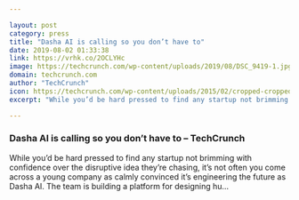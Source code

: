 ```yaml
---

layout: post
category: press
title: "Dasha AI is calling so you don’t have to"
date: 2019-08-02 01:33:38
link: https://vrhk.co/2OCLYHc
image: https://techcrunch.com/wp-content/uploads/2019/08/DSC_9419-1.jpg?w=602
domain: techcrunch.com
author: "TechCrunch"
icon: https://techcrunch.com/wp-content/uploads/2015/02/cropped-cropped-favicon-gradient.png?w=180
excerpt: "While you’d be hard pressed to find any startup not brimming with confidence over the disruptive idea they’re chasing, it’s not often you come across a young company as calmly convinced it’s engineering the future as Dasha AI. The team is building a platform for designing hu…"

---
```


### Dasha AI is calling so you don’t have to – TechCrunch

While you’d be hard pressed to find any startup not brimming with confidence over the disruptive idea they’re chasing, it’s not often you come across a young company as calmly convinced it’s engineering the future as Dasha AI. The team is building a platform for designing hu…
